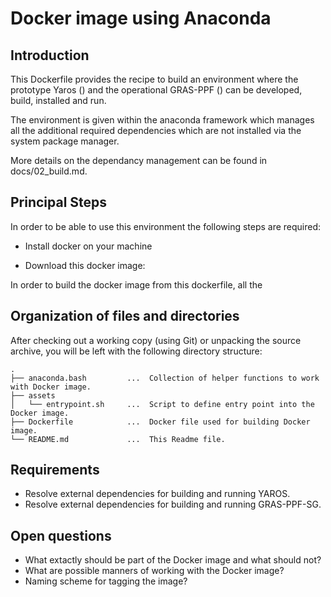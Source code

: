 Docker image using Anaconda
===========================


Introduction
------------

This Dockerfile provides the recipe to build an environment where the prototype Yaros ()
and the operational GRAS-PPF () can be developed, build, installed and run.

The environment is given within the anaconda framework which manages all the additional
required dependencies which are not installed via the system package manager.

More details on the dependancy management can be found in docs/02_build.md.


Principal Steps
---------------

In order to be able to use this environment the following steps are required:

 - Install docker on your machine

 - Download this docker image:


In order to build the docker image from this dockerfile, all the 




Organization of files and directories
-------------------------------------

After checking out a working copy (using Git) or unpacking the source archive,
you will be left with the following directory structure:

    .
    ├── anaconda.bash         ...  Collection of helper functions to work with Docker image.
    ├── assets
    │   └── entrypoint.sh     ...  Script to define entry point into the Docker image.
    ├── Dockerfile            ...  Docker file used for building Docker image.
    └── README.md             ...  This Readme file.


Requirements
------------

 - Resolve external dependencies for building and running YAROS.
 - Resolve external dependencies for building and running GRAS-PPF-SG.


Open questions
--------------

 - What extactly should be part of the Docker image and what should not?
 - What are possible manners of working with the Docker image?
 - Naming scheme for tagging the image?
